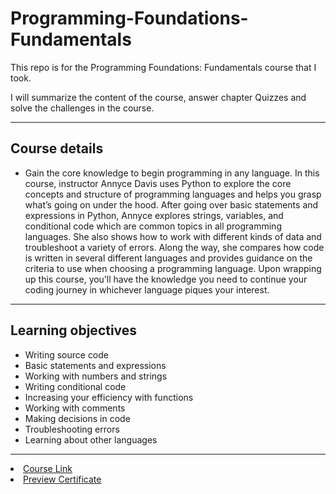 # Programming-Foundations-Fundamentals
This repo is for the Programming Foundations: Fundamentals course that I took.

I will summarize the content of the course, answer chapter Quizzes and solve the challenges in the course. 
<hr>

## Course details

- Gain the core knowledge to begin programming in any language. In this course, instructor Annyce Davis uses Python to explore the core concepts and structure of programming languages and helps you grasp what’s going on under the hood. After going over basic statements and expressions in Python, Annyce explores strings, variables, and conditional code which are common topics in all programming languages. She also shows how to work with different kinds of data and troubleshoot a variety of errors. Along the way, she compares how code is written in several different languages and provides guidance on the criteria to use when choosing a programming language. Upon wrapping up this course, you’ll have the knowledge you need to continue your coding journey in whichever language piques your interest.
<hr>


## Learning objectives

- Writing source code
- Basic statements and expressions
- Working with numbers and strings
- Writing conditional code
- Increasing your efficiency with functions
- Working with comments
- Making decisions in code
- Troubleshooting errors
- Learning about other languages
<hr>


<li>  <a href="https://www.linkedin.com/learning/programming-foundations-fundamentals-3/" rel="nofollow">Course Link</a>
<li>  <a href="https://www.linkedin.com/learning/certificates/0614272f25ce2f2092198979824dfc3891e37cdb52dcf6c3d3b01d00e93ad8d0?trk=share_certificate" rel="nofollow">Preview Certificate</a>
